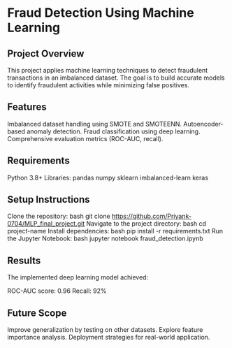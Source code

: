 # Fraud Detection Using Machine Learning
## Project Overview
This project applies machine learning techniques to detect fraudulent transactions in an imbalanced dataset. The goal is to build accurate models to identify fraudulent activities while minimizing false positives.

## Features
Imbalanced dataset handling using SMOTE and SMOTEENN.
Autoencoder-based anomaly detection.
Fraud classification using deep learning.
Comprehensive evaluation metrics (ROC-AUC, recall).
## Requirements
Python 3.8+
Libraries:
pandas
numpy
sklearn
imbalanced-learn
keras
## Setup Instructions
Clone the repository:
bash
git clone https://github.com/Priyank-0704/MLP_final_project.git
Navigate to the project directory:
bash
cd project-name
Install dependencies:
bash
pip install -r requirements.txt
Run the Jupyter Notebook:
bash
jupyter notebook fraud_detection.ipynb
## Results
The implemented deep learning model achieved:

ROC-AUC score: 0.96
Recall: 92%

## Future Scope
Improve generalization by testing on other datasets.
Explore feature importance analysis.
Deployment strategies for real-world application.
